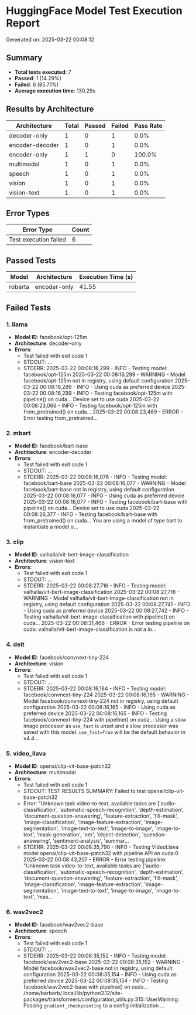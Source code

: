 # HuggingFace Model Test Execution Report

Generated on: 2025-03-22 00:08:12

## Summary
- **Total tests executed**: 7
- **Passed**: 1 (14.29%)
- **Failed**: 6 (85.71%)
- **Average execution time**: 130.29s

## Results by Architecture
| Architecture | Total | Passed | Failed | Pass Rate |
|-------------|-------|--------|--------|-----------|
| decoder-only | 1 | 0 | 1 | 0.0% |
| encoder-decoder | 1 | 0 | 1 | 0.0% |
| encoder-only | 1 | 1 | 0 | 100.0% |
| multimodal | 1 | 0 | 1 | 0.0% |
| speech | 1 | 0 | 1 | 0.0% |
| vision | 1 | 0 | 1 | 0.0% |
| vision-text | 1 | 0 | 1 | 0.0% |

## Error Types
| Error Type | Count |
|------------|-------|
| Test execution failed | 6 |

## Passed Tests
| Model | Architecture | Execution Time (s) |
|-------|--------------|-------------------|
| roberta | encoder-only | 41.55 |

## Failed Tests

### 1. llama
- **Model ID**: facebook/opt-125m
- **Architecture**: decoder-only
- **Errors**:
  - Test failed with exit code 1
  - STDOUT: ...
  - STDERR: 2025-03-22 00:08:16,299 - INFO - Testing model: facebook/opt-125m
2025-03-22 00:08:16,299 - WARNING - Model facebook/opt-125m not in registry, using default configuration
2025-03-22 00:08:16,299 - INFO - Using cuda as preferred device
2025-03-22 00:08:16,299 - INFO - Testing facebook/opt-125m with pipeline() on cuda...
Device set to use cuda
2025-03-22 00:08:23,066 - INFO - Testing facebook/opt-125m with from_pretrained() on cuda...
2025-03-22 00:08:23,469 - ERROR - Error testing from_pretrained...

### 2. mbart
- **Model ID**: facebook/bart-base
- **Architecture**: encoder-decoder
- **Errors**:
  - Test failed with exit code 1
  - STDOUT: ...
  - STDERR: 2025-03-22 00:08:16,076 - INFO - Testing model: facebook/bart-base
2025-03-22 00:08:16,077 - WARNING - Model facebook/bart-base not in registry, using default configuration
2025-03-22 00:08:16,077 - INFO - Using cuda as preferred device
2025-03-22 00:08:16,077 - INFO - Testing facebook/bart-base with pipeline() on cuda...
Device set to use cuda
2025-03-22 00:08:26,377 - INFO - Testing facebook/bart-base with from_pretrained() on cuda...
You are using a model of type bart to instantiate a model o...

### 3. clip
- **Model ID**: valhalla/vit-bert-image-classification
- **Architecture**: vision-text
- **Errors**:
  - Test failed with exit code 1
  - STDOUT: ...
  - STDERR: 2025-03-22 00:08:27,716 - INFO - Testing model: valhalla/vit-bert-image-classification
2025-03-22 00:08:27,716 - WARNING - Model valhalla/vit-bert-image-classification not in registry, using default configuration
2025-03-22 00:08:27,741 - INFO - Using cuda as preferred device
2025-03-22 00:08:27,742 - INFO - Testing valhalla/vit-bert-image-classification with pipeline() on cuda...
2025-03-22 00:08:31,466 - ERROR - Error testing pipeline on cuda: valhalla/vit-bert-image-classification is not a lo...

### 4. deit
- **Model ID**: facebook/convnext-tiny-224
- **Architecture**: vision
- **Errors**:
  - Test failed with exit code 1
  - STDOUT: ...
  - STDERR: 2025-03-22 00:08:16,164 - INFO - Testing model: facebook/convnext-tiny-224
2025-03-22 00:08:16,165 - WARNING - Model facebook/convnext-tiny-224 not in registry, using default configuration
2025-03-22 00:08:16,165 - INFO - Using cuda as preferred device
2025-03-22 00:08:16,165 - INFO - Testing facebook/convnext-tiny-224 with pipeline() on cuda...
Using a slow image processor as `use_fast` is unset and a slow processor was saved with this model. `use_fast=True` will be the default behavior in v4.4...

### 5. video_llava
- **Model ID**: openai/clip-vit-base-patch32
- **Architecture**: multimodal
- **Errors**:
  - Test failed with exit code 1
  - STDOUT: 
TEST RESULTS SUMMARY:
  Failed to test openai/clip-vit-base-patch32
  - Error: "Unknown task video-to-text, available tasks are ['audio-classification', 'automatic-speech-recognition', 'depth-estimation', 'document-question-answering', 'feature-extraction', 'fill-mask', 'image-classification', 'image-feature-extraction', 'image-segmentation', 'image-text-to-text', 'image-to-image', 'image-to-text', 'mask-generation', 'ner', 'object-detection', 'question-answering', 'sentiment-analysis', 'summar...
  - STDERR: 2025-03-22 00:08:35,790 - INFO - Testing VideoLlava model openai/clip-vit-base-patch32 with pipeline API on cuda:0
2025-03-22 00:08:43,207 - ERROR - Error testing pipeline: "Unknown task video-to-text, available tasks are ['audio-classification', 'automatic-speech-recognition', 'depth-estimation', 'document-question-answering', 'feature-extraction', 'fill-mask', 'image-classification', 'image-feature-extraction', 'image-segmentation', 'image-text-to-text', 'image-to-image', 'image-to-text', 'mas...

### 6. wav2vec2
- **Model ID**: facebook/wav2vec2-base
- **Architecture**: speech
- **Errors**:
  - Test failed with exit code 1
  - STDOUT: ...
  - STDERR: 2025-03-22 00:08:35,152 - INFO - Testing model: facebook/wav2vec2-base
2025-03-22 00:08:35,152 - WARNING - Model facebook/wav2vec2-base not in registry, using default configuration
2025-03-22 00:08:35,154 - INFO - Using cuda as preferred device
2025-03-22 00:08:35,154 - INFO - Testing facebook/wav2vec2-base with pipeline() on cuda...
/home/barberb/.local/lib/python3.12/site-packages/transformers/configuration_utils.py:315: UserWarning: Passing `gradient_checkpointing` to a config initialization ...